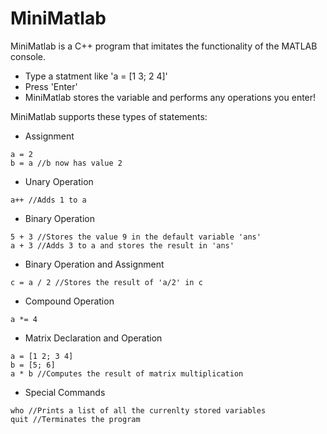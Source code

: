 MiniMatlab
=========

MiniMatlab is a C++ program that imitates the functionality of the MATLAB console.

  - Type a statment like 'a = [1 3; 2 4]'
  - Press 'Enter'
  - MiniMatlab stores the variable and performs any operations you enter!

MiniMatlab supports these types of statements:
  - Assignment
```
a = 2
b = a //b now has value 2
```
  - Unary Operation
 ```
a++ //Adds 1 to a
```
  - Binary Operation
```
5 + 3 //Stores the value 9 in the default variable 'ans'
a + 3 //Adds 3 to a and stores the result in 'ans'
```
  - Binary Operation and Assignment
```
c = a / 2 //Stores the result of 'a/2' in c
```
  - Compound Operation
```
a *= 4
```
  - Matrix Declaration and Operation
```
a = [1 2; 3 4]
b = [5; 6]
a * b //Computes the result of matrix multiplication
```
  - Special Commands
```
who //Prints a list of all the currenlty stored variables
quit //Terminates the program
```
